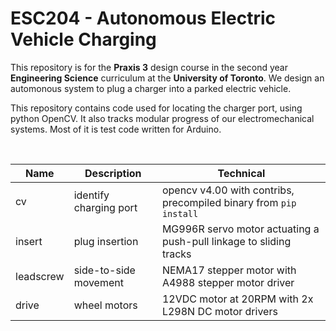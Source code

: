 ESC204 - Autonomous Electric Vehicle Charging
========================
This repository is for the <b>Praxis 3</b> design course in the second year <b>Engineering Science</b> curriculum at the <b>University of Toronto</b>. We design an automonous system to plug a charger into a parked electric vehicle.

This repository contains code used for locating the charger port, using python OpenCV. It also tracks modular progress of our electromechanical systems. Most of it is test code written for Arduino.

<br>

<center>

| Name      | Description            | Technical    |
|-----------|------------------------|--------------|
| cv        | identify charging port | opencv v4.00 with contribs, precompiled binary from `pip install`|
| insert    | plug insertion         | MG996R servo motor actuating a push-pull linkage to sliding tracks |
| leadscrew | side-to-side movement  | NEMA17 stepper motor with A4988 stepper motor driver|
| drive     | wheel motors           | 12VDC motor at 20RPM with 2x L298N DC motor drivers|

</center>
